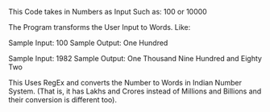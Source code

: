 This Code takes in Numbers as Input
Such as: 100 or 10000

The Program transforms the User Input to Words. Like:

Sample Input: 100
Sample Output: One Hundred

Sample Input: 1982
Sample Output: One Thousand Nine Hundred and Eighty Two

This Uses RegEx and converts the Number to Words in Indian Number System.
(That is, it has Lakhs and Crores instead of Millions and Billions and their conversion is different too).
